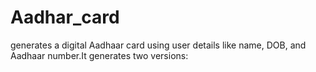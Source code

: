 # Aadhar_card
 generates a digital Aadhaar card using user details like name, DOB, and Aadhaar number.It generates two versions:
